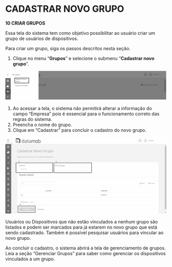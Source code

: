 # CADASTRAR NOVO GRUPO

**10 CRIAR GRUPOS**

Essa tela do sistema tem como objetivo possibilitar ao usuário criar um grupo de usuários de dispositivos.

Para criar um grupo, siga os passos descritos nesta seção.

1. Clique no menu “**Grupos**” e selecione o submenu “**Cadastrar novo grupo**”.

![](<../.gitbook/assets/0 (10).png>)

1. Ao acessar a tela, o sistema não permitirá alterar a informação do campo “Empresa” pois é essencial para o funcionamento correto das regras do sistema.
2. Preencha o nome do grupo.
3. Clique em “Cadastrar” para concluir o cadastro do novo grupo.

![](<../.gitbook/assets/1 (9).png>)

Usuários ou Dispositivos que não estão vinculados a nenhum grupo são listados e podem ser marcados para já estarem no novo grupo que está sendo cadastrado. Também é possível pesquisar usuários para vincular ao novo grupo.

Ao concluir o cadastro, o sistema abrirá a tela de gerenciamento de grupos. Leia a seção “Gerenciar Grupos” para saber como gerenciar os dispositivos vinculados a um grupo.
